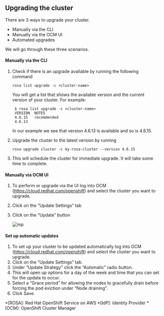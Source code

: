 ## Upgrading the cluster

There are 3 ways to upgrade your cluster.

- Manually via the CLI
- Manually via the OCM UI
- Automated upgrades

We will go through these three scenarios.

#### Manually via the CLI
1. Check if there is an upgrade available by running the following command

	`rosa list upgrade -c <cluster-name>` 

	You will get a list that shows the available version and the current version of your cluster.  For example:

    	$ rosa list upgrade -c <cluster-name>
    	VERSION  NOTES
    	4.6.15   recommended
    	4.6.13

    In our example we see that version 4.6.13 is available and so is 4.6.15.

1. Upgrade the cluster to the latest version by running

 	`rosa upgrade cluster -c my-rosa-cluster --version 4.6.15`

1. This will schedule the cluster for immediate upgrade.  It will take some time to complete.

#### Manually via OCM UI
1. To perform or upgrade via the UI log into OCM (<https://cloud.redhat.com/openshift>) and select the cluster you want to upgrade.
1. Click on the “Update Settings” tab
1. Click on the “Update” button

	![mp](images/10-upgrade.png)

#### Set up automatic updates
1. To set up your cluster to be updated automatically log into OCM (<https://cloud.redhat.com/openshift>) and select the cluster you want to upgrade.
1. Click on the “Update Settings” tab.
1. Under “Update Strategy” click the “Automatic” radio button.
1. This will open up options for a day of the week and time that you can set for the update to occur.
1. Select a “Grace period” for allowing the nodes to gracefully drain before forcing the pod eviction under “Node draining”.
1. Click Save.

*[ROSA]: Red Hat OpenShift Service on AWS
*[IdP]: Identity Provider
*[OCM]: OpenShift Cluster Manager
